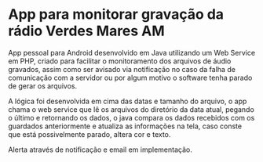 # App para monitorar gravação da rádio Verdes Mares AM

App pessoal para Android desenvolvido em Java utilizando um Web Service em PHP, criado para facilitar o monitoramento dos arquivos de áudio gravados, assim como ser avisado via notificação no caso da falha de comunicação com a servidor ou por algum motivo o software tenha parado de gerar os arquivos.

A lógica foi desenvolvida em cima das datas e tamanho do arquivo, o app chama o web service que lê os arquivos do diretório da data atual, pegando o último e retornando os dados, o java compara os dados recebidos com os guardados anteriormente e atualiza as informações na tela, caso conste que está possivelmente parado, altera cor e texto.

Alerta através de notificação e email em implementação.

